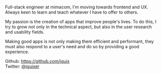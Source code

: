 Full-stack engineer at mimacom, I'm moving towards frontend and UX. Always keen to learn and teach whatever I have to offer to others.

My passion is the creation of apps that improve people's lives. To do this, I try to grow not only in the technical aspect, but also in the user research and usability fields.

Making good apps is not only making them efficient and performant, they must also respond to a user's need and do so by providing a good experience.

Github: <https://github.com/jguix>  
Twitter: [@jguixer](https://twitter.com/jguixer)

